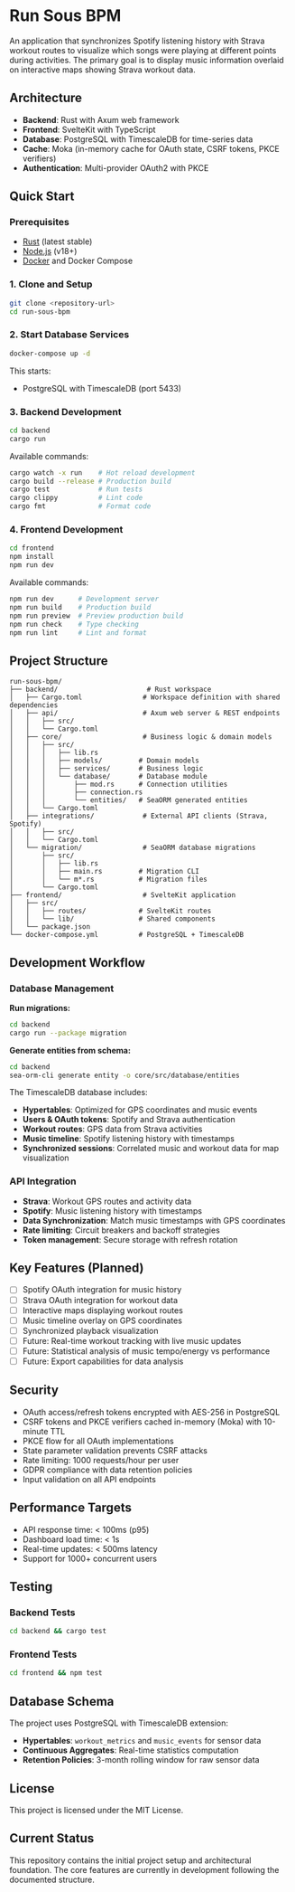 # Run Sous BPM

An application that synchronizes Spotify listening history with Strava workout routes to visualize which songs were playing at different points during activities. The primary goal is to display music information overlaid on interactive maps showing Strava workout data.

## Architecture

- **Backend**: Rust with Axum web framework
- **Frontend**: SvelteKit with TypeScript
- **Database**: PostgreSQL with TimescaleDB for time-series data
- **Cache**: Moka (in-memory cache for OAuth state, CSRF tokens, PKCE verifiers)
- **Authentication**: Multi-provider OAuth2 with PKCE

## Quick Start

### Prerequisites

- [Rust](https://rustup.rs/) (latest stable)
- [Node.js](https://nodejs.org/) (v18+)
- [Docker](https://www.docker.com/) and Docker Compose

### 1. Clone and Setup

```bash
git clone <repository-url>
cd run-sous-bpm
```

### 2. Start Database Services

```bash
docker-compose up -d
```

This starts:
- PostgreSQL with TimescaleDB (port 5433)

### 3. Backend Development

```bash
cd backend
cargo run
```

Available commands:
```bash
cargo watch -x run    # Hot reload development
cargo build --release # Production build
cargo test            # Run tests
cargo clippy          # Lint code
cargo fmt             # Format code
```

### 4. Frontend Development

```bash
cd frontend
npm install
npm run dev
```

Available commands:
```bash
npm run dev      # Development server
npm run build    # Production build
npm run preview  # Preview production build
npm run check    # Type checking
npm run lint     # Lint and format
```

## Project Structure

```
run-sous-bpm/
├── backend/                      # Rust workspace
│   ├── Cargo.toml               # Workspace definition with shared dependencies
│   ├── api/                     # Axum web server & REST endpoints
│   │   ├── src/
│   │   └── Cargo.toml
│   ├── core/                    # Business logic & domain models
│   │   ├── src/
│   │   │   ├── lib.rs
│   │   │   ├── models/         # Domain models
│   │   │   ├── services/       # Business logic
│   │   │   └── database/       # Database module
│   │   │       ├── mod.rs      # Connection utilities
│   │   │       ├── connection.rs
│   │   │       └── entities/   # SeaORM generated entities
│   │   └── Cargo.toml
│   ├── integrations/            # External API clients (Strava, Spotify)
│   │   ├── src/
│   │   └── Cargo.toml
│   └── migration/               # SeaORM database migrations
│       ├── src/
│       │   ├── lib.rs
│       │   ├── main.rs         # Migration CLI
│       │   └── m*.rs           # Migration files
│       └── Cargo.toml
├── frontend/                    # SvelteKit application
│   ├── src/
│   │   ├── routes/             # SvelteKit routes
│   │   └── lib/                # Shared components
│   └── package.json
└── docker-compose.yml          # PostgreSQL + TimescaleDB
```

## Development Workflow

### Database Management

**Run migrations:**
```bash
cd backend
cargo run --package migration
```

**Generate entities from schema:**
```bash
cd backend
sea-orm-cli generate entity -o core/src/database/entities
```

The TimescaleDB database includes:
- **Hypertables**: Optimized for GPS coordinates and music events
- **Users & OAuth tokens**: Spotify and Strava authentication
- **Workout routes**: GPS data from Strava activities
- **Music timeline**: Spotify listening history with timestamps
- **Synchronized sessions**: Correlated music and workout data for map visualization

### API Integration

- **Strava**: Workout GPS routes and activity data
- **Spotify**: Music listening history with timestamps
- **Data Synchronization**: Match music timestamps with GPS coordinates
- **Rate limiting**: Circuit breakers and backoff strategies
- **Token management**: Secure storage with refresh rotation

## Key Features (Planned)

- [ ] Spotify OAuth integration for music history
- [ ] Strava OAuth integration for workout data
- [ ] Interactive maps displaying workout routes
- [ ] Music timeline overlay on GPS coordinates
- [ ] Synchronized playback visualization
- [ ] Future: Real-time workout tracking with live music updates
- [ ] Future: Statistical analysis of music tempo/energy vs performance
- [ ] Future: Export capabilities for data analysis

## Security

- OAuth access/refresh tokens encrypted with AES-256 in PostgreSQL
- CSRF tokens and PKCE verifiers cached in-memory (Moka) with 10-minute TTL
- PKCE flow for all OAuth implementations
- State parameter validation prevents CSRF attacks
- Rate limiting: 1000 requests/hour per user
- GDPR compliance with data retention policies
- Input validation on all API endpoints

## Performance Targets

- API response time: < 100ms (p95)
- Dashboard load time: < 1s
- Real-time updates: < 500ms latency
- Support for 1000+ concurrent users

## Testing

### Backend Tests
```bash
cd backend && cargo test
```

### Frontend Tests
```bash
cd frontend && npm test
```

## Database Schema

The project uses PostgreSQL with TimescaleDB extension:

- **Hypertables**: `workout_metrics` and `music_events` for sensor data
- **Continuous Aggregates**: Real-time statistics computation
- **Retention Policies**: 3-month rolling window for raw sensor data

## License

This project is licensed under the MIT License.

## Current Status

This repository contains the initial project setup and architectural foundation. The core features are currently in development following the documented structure.